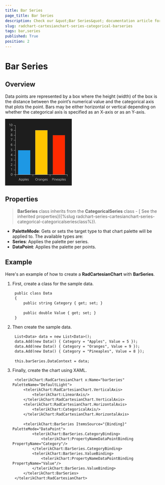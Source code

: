 ```yaml
---
title: Bar Series
page_title: Bar Series
description: Check our &quot;Bar Series&quot; documentation article for RadChart for UWP control.
slug: radchart-cartesianchart-series-categorical-barseries
tags: bar,series
published: True
position: 2
---
```


# Bar Series

## Overview

Data points are represented by a box where the height (width) of the box is the distance between the point’s numerical value and the categorical axis that plots the point. Bars may be either horizontal or vertical depending on whether the categorical axis is specified as an X-axis or as an Y-axis.

![Categorical Bar Series](images/CategoricalBarSeries.png)

## Properties

>**BarSeries** class inherits from the **CategoricalSeries** class -
[ See the inherited properties]({%slug radchart-series-cartesianchart-series-categorical-categoricalseriesclass%}).


* **PaletteMode**: Gets or sets the target type to that chart palette will be applied to. The available types are:
* **Series**: Applies the palette per series.
* **DataPoint**: Applies the palette per points.

## Example

Here's an example of how to create a **RadCartesianChart** with **BarSeries**.

1. First, create a class for the sample data.
	
		public class Data
		{
			public string Category { get; set; }
		
			public double Value { get; set; }
		}

1. Then create the sample data.

		List<Data> data = new List<Data>();
		data.Add(new Data() { Category = "Apples", Value = 5 });
		data.Add(new Data() { Category = "Oranges", Value = 9 });
		data.Add(new Data() { Category = "Pineaples", Value = 8 });
		
		this.barSeries.DataContext = data;

1. Finally, create the chart using XAML.

		<telerikChart:RadCartesianChart x:Name="barSeries" PaletteName="DefaultLight">
		    <telerikChart:RadCartesianChart.VerticalAxis>
		        <telerikChart:LinearAxis/>
		    </telerikChart:RadCartesianChart.VerticalAxis>
		    <telerikChart:RadCartesianChart.HorizontalAxis>
		        <telerikChart:CategoricalAxis/>
		    </telerikChart:RadCartesianChart.HorizontalAxis>
		
		    <telerikChart:BarSeries ItemsSource="{Binding}" PaletteMode="DataPoint">
		        <telerikChart:BarSeries.CategoryBinding>
		            <telerikChart:PropertyNameDataPointBinding PropertyName="Category"/>
		        </telerikChart:BarSeries.CategoryBinding>
		        <telerikChart:BarSeries.ValueBinding>
		            <telerikChart:PropertyNameDataPointBinding PropertyName="Value"/>
		        </telerikChart:BarSeries.ValueBinding>
		    </telerikChart:BarSeries>
		</telerikChart:RadCartesianChart>